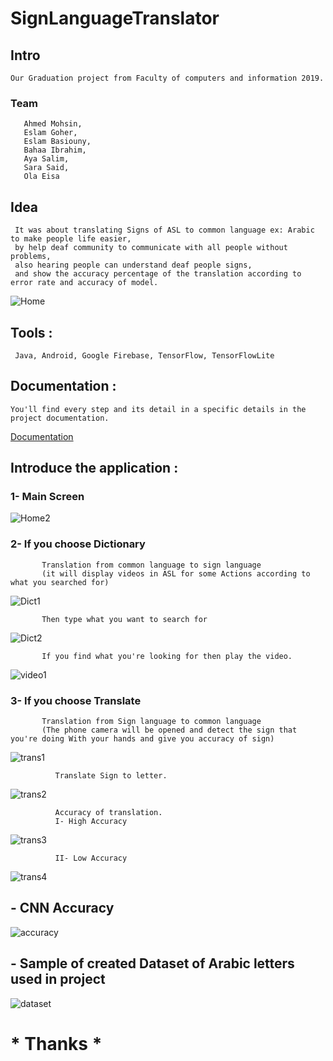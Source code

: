 # SignLanguageTranslator

## Intro
    Our Graduation project from Faculty of computers and information 2019.
   ### Team
       Ahmed Mohsin,    
       Eslam Goher,
       Eslam Basiouny,
       Bahaa Ibrahim,
       Aya Salim,
       Sara Said,
       Ola Eisa
   
  ## Idea
     It was about translating Signs of ASL to common language ex: Arabic to make people life easier,
     by help deaf community to communicate with all people without problems, 
     also hearing people can understand deaf people signs,
     and show the accuracy percentage of the translation according to error rate and accuracy of model.

  ![Home](https://user-images.githubusercontent.com/29886682/110549352-9a323500-813a-11eb-836d-9b3bf1b6a8b1.png)

## Tools :

     Java, Android, Google Firebase, TensorFlow, TensorFlowLite
    
## Documentation :
    You'll find every step and its detail in a specific details in the project documentation.
   [Documentation](https://github.com/BahaaIbrahim3024/SignLanguageTranslator/blob/master/SL-Translator-Book.pdf)

## Introduce the application :
   ### 1- Main Screen
![Home2](https://user-images.githubusercontent.com/29886682/110549315-8e467300-813a-11eb-9f26-12c359fd1663.png)

   ### 2- If you choose Dictionary
           Translation from common language to sign language 
           (it will display videos in ASL for some Actions according to what you searched for)
   ![Dict1](https://user-images.githubusercontent.com/29886682/110549344-97cfdb00-813a-11eb-8b0d-18ec65faacba.png)
           
           Then type what you want to search for
   ![Dict2](https://user-images.githubusercontent.com/29886682/110549348-99010800-813a-11eb-884d-8eaf5abc87ec.png)

           If you find what you're looking for then play the video.
   ![video1](https://user-images.githubusercontent.com/29886682/110549334-943c5400-813a-11eb-9b1b-aa371b9938ee.png)
   
   ### 3- If you choose Translate
           Translation from Sign language to common language 
           (The phone camera will be opened and detect the sign that you're doing With your hands and give you accuracy of sign)
   ![trans1](https://user-images.githubusercontent.com/29886682/110549322-8f77a000-813a-11eb-86cd-f896ae292454.png)
   
              Translate Sign to letter.
   ![trans2](https://user-images.githubusercontent.com/29886682/110549326-91416380-813a-11eb-8547-14d73967abbf.png)

              Accuracy of translation.
              I- High Accuracy
   ![trans3](https://user-images.githubusercontent.com/29886682/110549328-92729080-813a-11eb-8dfe-60380e1b529c.png)

              II- Low Accuracy
   ![trans4](https://user-images.githubusercontent.com/29886682/110551936-221a3e00-813f-11eb-9eba-afb20d198a4b.png)

  ## - CNN Accuracy
  ![accuracy](https://user-images.githubusercontent.com/29886682/110549338-956d8100-813a-11eb-9a8f-c53a3aeb77e6.png)

  ## - Sample of created Dataset of Arabic letters used in project
  ![dataset](https://user-images.githubusercontent.com/29886682/110549340-96061780-813a-11eb-9600-d544477a7e64.png)

# * Thanks *
